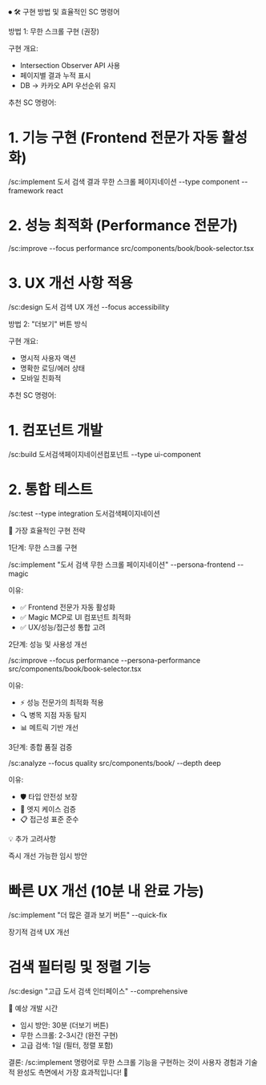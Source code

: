 
⏺ 🛠️ 구현 방법 및 효율적인 SC 명령어

  방법 1: 무한 스크롤 구현 (권장)

  구현 개요:
  - Intersection Observer API 사용
  - 페이지별 결과 누적 표시
  - DB → 카카오 API 우선순위 유지

  추천 SC 명령어:
  # 1. 기능 구현 (Frontend 전문가 자동 활성화)
  /sc:implement 도서 검색 결과 무한 스크롤 페이지네이션 --type component
  --framework react

  # 2. 성능 최적화 (Performance 전문가)
  /sc:improve --focus performance src/components/book/book-selector.tsx

  # 3. UX 개선 사항 적용
  /sc:design 도서 검색 UX 개선 --focus accessibility

  방법 2: "더보기" 버튼 방식

  구현 개요:
  - 명시적 사용자 액션
  - 명확한 로딩/에러 상태
  - 모바일 친화적

  추천 SC 명령어:
  # 1. 컴포넌트 개발
  /sc:build 도서검색페이지네이션컴포넌트 --type ui-component

  # 2. 통합 테스트
  /sc:test --type integration 도서검색페이지네이션

  🎯 가장 효율적인 구현 전략

  1단계: 무한 스크롤 구현

  /sc:implement "도서 검색 무한 스크롤 페이지네이션" --persona-frontend --magic

  이유:
  - ✅ Frontend 전문가 자동 활성화
  - ✅ Magic MCP로 UI 컴포넌트 최적화
  - ✅ UX/성능/접근성 통합 고려

  2단계: 성능 및 사용성 개선

  /sc:improve --focus performance --persona-performance
  src/components/book/book-selector.tsx

  이유:
  - ⚡ 성능 전문가의 최적화 적용
  - 🔍 병목 지점 자동 탐지
  - 📊 메트릭 기반 개선

  3단계: 종합 품질 검증

  /sc:analyze --focus quality src/components/book/ --depth deep

  이유:
  - 🛡️ 타입 안전성 보장
  - 🧪 엣지 케이스 검증
  - 📋 접근성 표준 준수

  💡 추가 고려사항

  즉시 개선 가능한 임시 방안

  # 빠른 UX 개선 (10분 내 완료 가능)
  /sc:implement "더 많은 결과 보기 버튼" --quick-fix

  장기적 검색 UX 개선

  # 검색 필터링 및 정렬 기능
  /sc:design "고급 도서 검색 인터페이스" --comprehensive

  🚀 예상 개발 시간

  - 임시 방안: 30분 (더보기 버튼)
  - 무한 스크롤: 2-3시간 (완전 구현)
  - 고급 검색: 1일 (필터, 정렬 포함)

  결론: /sc:implement 명령어로 무한 스크롤 기능을 구현하는 것이 사용자 경험과
  기술적 완성도 측면에서 가장 효과적입니다! 🎯
